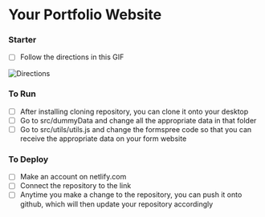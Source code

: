 # Your Portfolio Website

### Starter

- [ ] Follow the directions in this GIF 

![Directions](gif/directions.gif)


### To Run

- [ ] After installing cloning repository, you can clone it onto your desktop
- [ ] Go to src/dummyData and change all the appropriate data in that folder
- [ ] Go to src/utils/utils.js and change the formspree code so that you can receive the appropriate data on your form website

### To Deploy

- [ ] Make an account on netlify.com
- [ ] Connect the repository to the link
- [ ] Anytime you make a change to the repository, you can push it onto github, which will then update your repository accordingly
